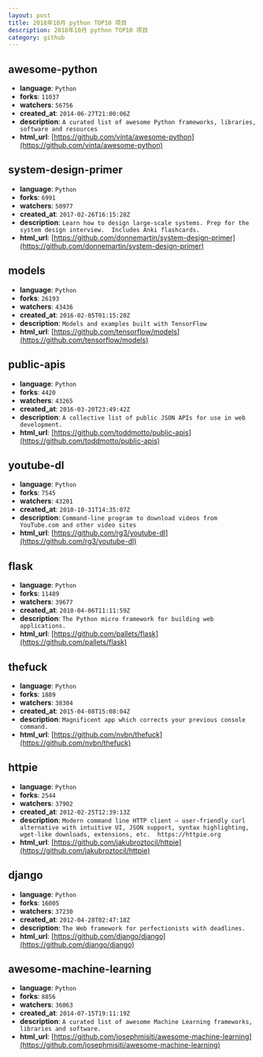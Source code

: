 ```yaml
---
layout: post
title: 2018年10月 python TOP10 项目
description: 2018年10月 python TOP10 项目
category: github
---
```

## awesome-python 
- **language**: `Python` 
- **forks**: `11037` 
- **watchers**: `56756` 
- **created_at**: `2014-06-27T21:00:06Z` 
- **description**: `A curated list of awesome Python frameworks, libraries, software and resources` 
- **html_url**: [https://github.com/vinta/awesome-python](https://github.com/vinta/awesome-python) 

## system-design-primer 
- **language**: `Python` 
- **forks**: `6991` 
- **watchers**: `50977` 
- **created_at**: `2017-02-26T16:15:28Z` 
- **description**: `Learn how to design large-scale systems. Prep for the system design interview.  Includes Anki flashcards.` 
- **html_url**: [https://github.com/donnemartin/system-design-primer](https://github.com/donnemartin/system-design-primer) 

## models 
- **language**: `Python` 
- **forks**: `26193` 
- **watchers**: `43436` 
- **created_at**: `2016-02-05T01:15:20Z` 
- **description**: `Models and examples built with TensorFlow` 
- **html_url**: [https://github.com/tensorflow/models](https://github.com/tensorflow/models) 

## public-apis 
- **language**: `Python` 
- **forks**: `4420` 
- **watchers**: `43265` 
- **created_at**: `2016-03-20T23:49:42Z` 
- **description**: `A collective list of public JSON APIs for use in web development.` 
- **html_url**: [https://github.com/toddmotto/public-apis](https://github.com/toddmotto/public-apis) 

## youtube-dl 
- **language**: `Python` 
- **forks**: `7545` 
- **watchers**: `43201` 
- **created_at**: `2010-10-31T14:35:07Z` 
- **description**: `Command-line program to download videos from YouTube.com and other video sites` 
- **html_url**: [https://github.com/rg3/youtube-dl](https://github.com/rg3/youtube-dl) 

## flask 
- **language**: `Python` 
- **forks**: `11489` 
- **watchers**: `39677` 
- **created_at**: `2010-04-06T11:11:59Z` 
- **description**: `The Python micro framework for building web applications.` 
- **html_url**: [https://github.com/pallets/flask](https://github.com/pallets/flask) 

## thefuck 
- **language**: `Python` 
- **forks**: `1889` 
- **watchers**: `38304` 
- **created_at**: `2015-04-08T15:08:04Z` 
- **description**: `Magnificent app which corrects your previous console command.` 
- **html_url**: [https://github.com/nvbn/thefuck](https://github.com/nvbn/thefuck) 

## httpie 
- **language**: `Python` 
- **forks**: `2544` 
- **watchers**: `37902` 
- **created_at**: `2012-02-25T12:39:13Z` 
- **description**: `Modern command line HTTP client – user-friendly curl alternative with intuitive UI, JSON support, syntax highlighting, wget-like downloads, extensions, etc.  https://httpie.org` 
- **html_url**: [https://github.com/jakubroztocil/httpie](https://github.com/jakubroztocil/httpie) 

## django 
- **language**: `Python` 
- **forks**: `16005` 
- **watchers**: `37230` 
- **created_at**: `2012-04-28T02:47:18Z` 
- **description**: `The Web framework for perfectionists with deadlines.` 
- **html_url**: [https://github.com/django/django](https://github.com/django/django) 

## awesome-machine-learning 
- **language**: `Python` 
- **forks**: `8856` 
- **watchers**: `36063` 
- **created_at**: `2014-07-15T19:11:19Z` 
- **description**: `A curated list of awesome Machine Learning frameworks, libraries and software.` 
- **html_url**: [https://github.com/josephmisiti/awesome-machine-learning](https://github.com/josephmisiti/awesome-machine-learning) 

